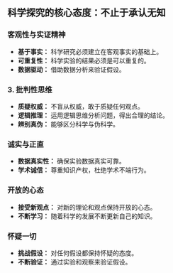 ## 科学探究的核心态度：不止于承认无知

### **客观性与实证精神**
- **基于事实：** 科学研究必须建立在客观事实的基础上。
- **可重复性：** 科学实验的结果必须是可以重复的。
- **数据驱动：** 借助数据分析来验证假设。
### 3. **批判性思维**
- **质疑权威：** 不盲从权威，敢于质疑任何观点。
- **逻辑推理：** 运用逻辑思维分析问题，得出合理的结论。
- **辨别真伪：** 能够区分科学与伪科学。
### **诚实与正直**
- **数据真实性：** 确保实验数据真实可靠。
- **学术诚信：** 尊重知识产权，杜绝学术不端行为。
### **开放的心态**
- **接受新观点：** 对新的理论和观点保持开放的心态。
- **不断学习：** 随着科学的发展不断更新自己的知识。
### **怀疑一切**
- **挑战假设：** 对任何假设都保持怀疑的态度。
- **不断验证：** 通过实验和观察来验证假设。
